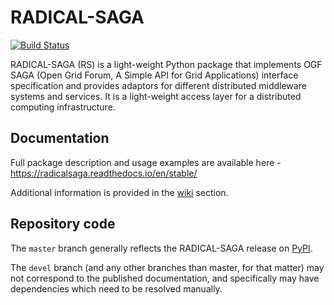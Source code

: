 # RADICAL-SAGA

[![Build Status](https://travis-ci.org/radical-cybertools/radical.saga.svg?branch=devel)](https://travis-ci.org/radical-cybertools/radical.saga)

RADICAL-SAGA (RS) is a light-weight Python package that implements OGF SAGA 
(Open Grid Forum, A Simple API for Grid Applications) interface specification 
and provides adaptors for different distributed middleware systems and services.
It is a light-weight access layer for a distributed computing infrastructure.

## Documentation

Full package description and usage examples are available here - 
https://radicalsaga.readthedocs.io/en/stable/

Additional information is provided in the
[wiki](https://github.com/radical-cybertools/radical.saga/wiki) section.

## Repository code

The `master` branch generally reflects the RADICAL-SAGA release on 
[PyPI](https://pypi.org/project/radical.saga/).

The `devel` branch (and any other branches than master, for that matter)
may not correspond to the published documentation, and specifically may have
dependencies which need to be resolved manually.
